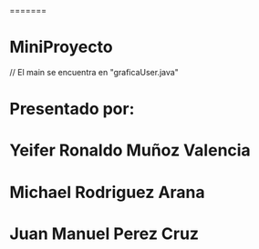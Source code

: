 
=======
# MiniProyecto
// El main se encuentra en "graficaUser.java"
# Presentado por:
# Yeifer Ronaldo Muñoz Valencia	
# Michael Rodriguez Arana
# Juan Manuel Perez Cruz


